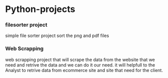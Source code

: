 # Python-projects

### filesorter project

simple file sorter project sort the png and pdf files


### Web Scrapping

web scrapping project that will scrape the data from the website that we need and retrive the data and we can do it our need.
it will helpfull to the Analyst to retrive data from ecommerce site and site that need for the client.
